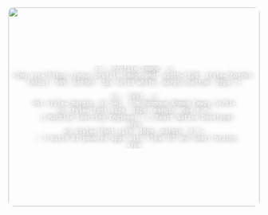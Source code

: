 <!-- Background GIF container -->
<div align="center" style="position: relative; width: 100%; max-width: 100%;">

  <!-- Background GIF -->
  <img src="https://i.pinimg.com/originals/d4/81/f3/d481f3c72e283309071f79e01b05c06d.gif" style="width: 100%; max-height: 400px; object-fit: cover; border-radius: 10px;">

  <!-- Overlay content -->
  <div style="
    position: absolute;
    top: 0;
    left: 0;
    width: 100%;
    height: 100%;
    color: white;
    display: flex;
    flex-direction: column;
    align-items: center;
    justify-content: center;
    font-family: sans-serif;
    text-shadow: 0px 0px 10px rgba(0, 0, 0, 0.7);
  ">

    <!-- Profile image -->
    <img src="https://your-profile-image.png" width="120" style="border-radius: 50%; border: 3px solid white; margin-bottom: 20px;">

    <!-- Text -->
    <h1 style="margin: 0;">Hi, I'm Mahmoud Ahmed Fawzy 👋</h1>
    <p style="font-size: 18px; margin: 5px 0;">
      🚀 Machine Learning Engineer | 📱 React Native Developer
    </p>
    <p style="font-size: 16px; margin: 0;">
      💡 I build AI-powered apps with clean UI and smart brains.
    </p>
  </div>
</div>
